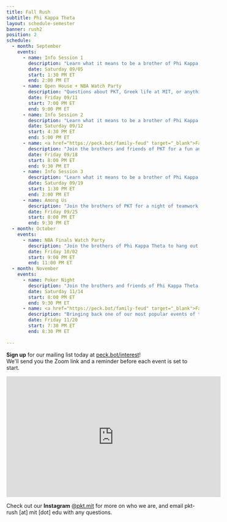 ```yaml
---
title: Fall Rush
subtitle: Phi Kappa Theta
layout: schedule-semester
banner: rush2
position: 2
schedule:
  - month: September
    events:
      - name: Info Session 1
        description: "Learn what it means to be a brother of Phi Kappa Theta as some upperclassmen share their personal journeys."
        date: Saturday 09/05
        start: 1:30 PM ET
        end: 2:00 PM ET
      - name: Open House + NBA Watch Party
        description: "Questions about PKT, Greek life at MIT, or anything else? Drop by to learn more and watch the playoffs with some brothers and friends before our next info session."
        date: Friday 09/11
        start: 7:00 PM ET
        end: 9:00 PM ET
      - name: Info Session 2
        description: "Learn what it means to be a brother of Phi Kappa Theta as some upperclassmen share their personal journeys."
        date: Saturday 09/12
        start: 4:30 PM ET
        end: 5:00 PM ET
      - name: <a href="https://peck.bot/family-feud" target="_blank">Family Feud Night</a>
        description: "Join the brothers and friends of PKT for a fun and laid-back Family Feud tournament! You're welcome to sign up as a team or as an individual. Do you have what it takes to emerge a champion?"
        date: Friday 09/18
        start: 8:00 PM ET
        end: 9:30 PM ET
      - name: Info Session 3
        description: "Learn what it means to be a brother of Phi Kappa Theta as some upperclassmen share their personal journeys."
        date: Saturday 09/19
        start: 1:30 PM ET
        end: 2:00 PM ET
      - name: Among Us
        description: "Join the brothers of PKT for a night of teamwork and betrayal. Among us is available for both smartphones and PC."
        date: Friday 09/25
        start: 8:00 PM ET
        end: 9:30 PM ET
  - month: October
    events:
      - name: NBA Finals Watch Party
        description: "Join the brothers of Phi Kappa Theta to hang out and watch Game 2 of the NBA Finals."
        date: Friday 10/02
        start: 9:00 PM ET
        end: 11:00 PM ET
  - month: November
    events:
      - name: Poker Night
        description: "Join the brothers and friends of Phi Kappa Theta for a fun and laid-back night of poker. Don't know how to play? Don't worry, we'll teach you! First timers through poker sharks welcome."
        date: Saturday 11/14
        start: 8:00 PM ET
        end: 9:30 PM ET
      - name: <a href="https://peck.bot/family-feud" target="_blank">Family Feud Finals</a>
        description: "Bringing back one of our most popular events of the semester - Family Feud Night! You're welcome to sign up as a team or as an individual. Do you have what it takes to emerge a champion?"
        date: Friday 11/20
        start: 7:30 PM ET
        end: 8:30 PM ET
 
---
```

<p class="text-center"><strong>Sign up</strong> for our mailing list today at <a href="https://peck.bot/interest" target="_blank">peck.bot/interest</a>!<br>We'll send you the Zoom link and a reminder before each event is set to start.</p>

<p align="center"><iframe width="560" height="315" src="https://www.youtube.com/embed/nAZJzH3RyK0" frameborder="0" allow="accelerometer; autoplay; encrypted-media; gyroscope; picture-in-picture" allowfullscreen></iframe></p>

<p class="text-center">Check out our <strong>Instagram</strong> <a href="https://peck.bot/instagram" target="_blank">@pkt.mit</a>  for more on who we are, and email pkt-rush [at] mit [dot] edu with any questions.</p>

<!-- <p class="text-center">Call <strong>317-PKT-RIDE</strong> for a ride to our house during Rush!</p> -->
